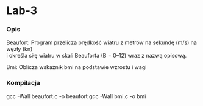 # Lab-3

### Opis
Beaufort:
Program przelicza prędkość wiatru z metrów na sekundę (m/s) na węzły (kn)  
i określa siłę wiatru w skali Beauforta (B = 0–12) wraz z nazwą opisową.

Bmi:
Oblicza wskaznik bmi na podstawie wzrostu i wagi


### Kompilacja
gcc -Wall beaufort.c -o beaufort
gcc -Wall bmi.c -o bmi
